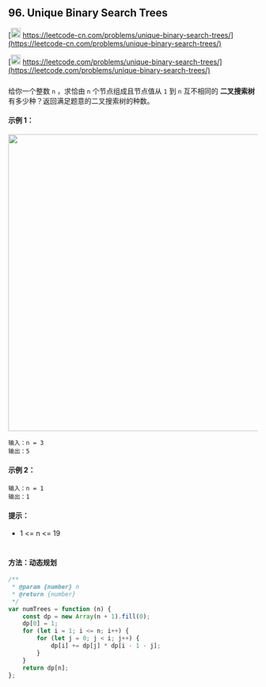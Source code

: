 ## 96. Unique Binary Search Trees

[<img src="https://static.leetcode-cn.com/cn-mono-assets/production/assets/logo-dark-cn.c42314a8.svg" height="20" /> https://leetcode-cn.com/problems/unique-binary-search-trees/](https://leetcode-cn.com/problems/unique-binary-search-trees/)

[<img src="https://assets.leetcode.com/static_assets/public/webpack_bundles/images/logo-dark.e99485d9b.svg" height="20"/> https://leetcode.com/problems/unique-binary-search-trees/](https://leetcode.com/problems/unique-binary-search-trees/)

###

给你一个整数 `n` ，求恰由 `n` 个节点组成且节点值从 `1` 到 `n` 互不相同的 **二叉搜索树** 有多少种？返回满足题意的二叉搜索树的种数。

#### 示例 1：

<img src="https://assets.leetcode.com/uploads/2021/01/18/uniquebstn3.jpg" width="600" />

```
输入：n = 3
输出：5
```

#### 示例 2：

```
输入：n = 1
输出：1
```

#### 提示：

-   1 <= n <= 19

#

#### 方法：动态规划

```js
/**
 * @param {number} n
 * @return {number}
 */
var numTrees = function (n) {
    const dp = new Array(n + 1).fill(0);
    dp[0] = 1;
    for (let i = 1; i <= n; i++) {
        for (let j = 0; j < i; j++) {
            dp[i] += dp[j] * dp[i - 1 - j];
        }
    }
    return dp[n];
};
```
